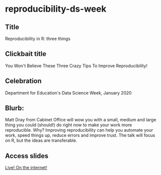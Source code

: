 # reproducibility-ds-week

## Title

Reproducibility in R: three things

## Clickbait title

You Won't Believe These Three Crazy Tips To Improve Reproducibility!

## Celebration

Department for Education's Data Science Week, January 2020

## Blurb: 

Matt Dray from Cabinet Office will wow you with a small, medium and large thing you could (should!) do right now to make your work more reproducible. Why? Improving reproducibility can help you automate your work, speed things up, reduce errors and improve trust. The talk will focus on R, but the ideas are transferable.

## Access slides

[Live! On the internet!](https://matt-dray.github.io/reproducibility-ds-week/)